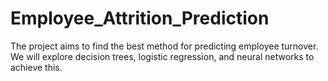 # Employee_Attrition_Prediction
The project aims to find the best method for predicting employee turnover. We will explore decision trees, logistic regression, and neural networks to achieve this.
